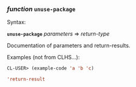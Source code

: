 ### <em>function</em> <strong>`unuse-package`</strong>

Syntax:

<strong>`unuse-package`</strong> <em>parameters</em> => <em>return-type</em>

Documentation of parameters and return-results.

Examples (not from CLHS...):

```lisp
CL-USER> (example-code 'a 'b 'c)

'return-result
```
